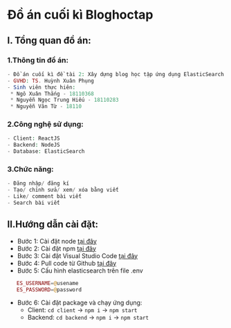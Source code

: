 # Đồ án cuối kì Bloghoctap 

## I. Tổng quan đồ án:
### 1.Thông tin đồ án:
```php
- Đồ án cuối kì đề tài 2: Xây dựng blog học tập ứng dụng ElasticSearch
- GVHD: TS. Huỳnh Xuân Phụng
- Sinh viên thực hiên:
 * Ngô Xuân Thắng - 18110368
 * Nguyễn Ngọc Trung Hiếu - 18110283
 * Nguyễn Văn Từ - 18110
```
### 2.Công nghệ sử dụng:
```php
- Client: ReactJS
- Backend: NodeJS
- Database: ElasticSearch
```
### 3.Chức năng:
```php
- Đăng nhập/ đăng kí
- Tạo/ chỉnh sửa/ xem/ xóa bằng viết
- Like/ comment bài viết
- Search bài viết
```
## II.Hướng dẫn cài đặt:

 - Bước 1: Cài đặt node [tại đây](https://nodejs.org/en/download/)
 - Bước 2: Cài đặt npm [tại đây](https://docs.npmjs.com/cli/v6/commands/npm-install)
 - Bước 3: Cài đặt Visual Studio Code [tại đây](https://code.visualstudio.com/download)
 - Bước 4: Pull code từ Github [tại đây](https://github.com/ThangNgoXuan/Bloghoctap)
 - Bước 5: Cấu hình elasticsearch trên file .env
 ```php 
    ES_USERNAME=@usename
    ES_PASSWORD=@password
```
 - Bước 6: Cài đặt package và chạy ứng dụng:
    * Client:
    `cd client` -> `npm i` -> `npm start`
    * Backend:
    `cd backend` -> `npm i` -> `npm start`
    
    

